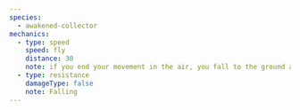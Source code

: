 ```yaml
---
species:
  - awakened-collector
mechanics:
  - type: speed
    speed: fly
    distance: 30
    note: if you end your movement in the air, you fall to the ground at the end of your turn
  - type: resistance
    damageType: false
    note: Falling
---
```


